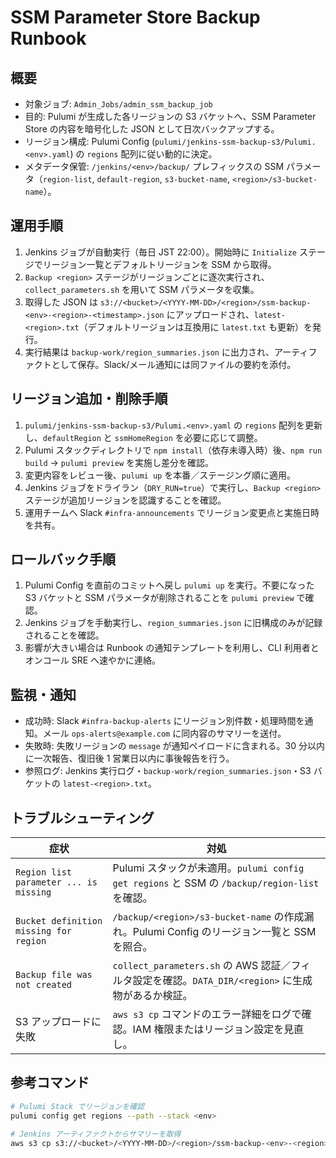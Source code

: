 # SSM Parameter Store Backup Runbook

## 概要
- 対象ジョブ: `Admin_Jobs/admin_ssm_backup_job`
- 目的: Pulumi が生成した各リージョンの S3 バケットへ、SSM Parameter Store の内容を暗号化した JSON として日次バックアップする。
- リージョン構成: Pulumi Config (`pulumi/jenkins-ssm-backup-s3/Pulumi.<env>.yaml`) の `regions` 配列に従い動的に決定。
- メタデータ保管: `/jenkins/<env>/backup/` プレフィックスの SSM パラメータ（`region-list`, `default-region`, `s3-bucket-name`, `<region>/s3-bucket-name`）。

## 運用手順
1. Jenkins ジョブが自動実行（毎日 JST 22:00）。開始時に `Initialize` ステージでリージョン一覧とデフォルトリージョンを SSM から取得。
2. `Backup <region>` ステージがリージョンごとに逐次実行され、`collect_parameters.sh` を用いて SSM パラメータを収集。
3. 取得した JSON は `s3://<bucket>/<YYYY-MM-DD>/<region>/ssm-backup-<env>-<region>-<timestamp>.json` にアップロードされ、`latest-<region>.txt`（デフォルトリージョンは互換用に `latest.txt` も更新）を発行。
4. 実行結果は `backup-work/region_summaries.json` に出力され、アーティファクトとして保存。Slack/メール通知には同ファイルの要約を添付。

## リージョン追加・削除手順
1. `pulumi/jenkins-ssm-backup-s3/Pulumi.<env>.yaml` の `regions` 配列を更新し、`defaultRegion` と `ssmHomeRegion` を必要に応じて調整。
2. Pulumi スタックディレクトリで `npm install`（依存未導入時）後、`npm run build` → `pulumi preview` を実施し差分を確認。
3. 変更内容をレビュー後、`pulumi up` を本番／ステージング順に適用。
4. Jenkins ジョブをドライラン（`DRY_RUN=true`）で実行し、`Backup <region>` ステージが追加リージョンを認識することを確認。
5. 運用チームへ Slack `#infra-announcements` でリージョン変更点と実施日時を共有。

## ロールバック手順
1. Pulumi Config を直前のコミットへ戻し `pulumi up` を実行。不要になった S3 バケットと SSM パラメータが削除されることを `pulumi preview` で確認。
2. Jenkins ジョブを手動実行し、`region_summaries.json` に旧構成のみが記録されることを確認。
3. 影響が大きい場合は Runbook の通知テンプレートを利用し、CLI 利用者とオンコール SRE へ速やかに連絡。

## 監視・通知
- 成功時: Slack `#infra-backup-alerts` にリージョン別件数・処理時間を通知。メール `ops-alerts@example.com` に同内容のサマリーを送付。
- 失敗時: 失敗リージョンの `message` が通知ペイロードに含まれる。30 分以内に一次報告、復旧後 1 営業日以内に事後報告を行う。
- 参照ログ: Jenkins 実行ログ・`backup-work/region_summaries.json`・S3 バケットの `latest-<region>.txt`。

## トラブルシューティング
| 症状 | 対処 |
| ---- | ---- |
| `Region list parameter ... is missing` | Pulumi スタックが未適用。`pulumi config get regions` と SSM の `/backup/region-list` を確認。 |
| `Bucket definition missing for region` | `/backup/<region>/s3-bucket-name` の作成漏れ。Pulumi Config のリージョン一覧と SSM を照合。 |
| `Backup file was not created` | `collect_parameters.sh` の AWS 認証／フィルタ設定を確認。`DATA_DIR/<region>` に生成物があるか検証。 |
| S3 アップロードに失敗 | `aws s3 cp` コマンドのエラー詳細をログで確認。IAM 権限またはリージョン設定を見直し。 |

## 参考コマンド
```bash
# Pulumi Stack でリージョンを確認
pulumi config get regions --path --stack <env>

# Jenkins アーティファクトからサマリーを取得
aws s3 cp s3://<bucket>/<YYYY-MM-DD>/<region>/ssm-backup-<env>-<region>-<timestamp>.json ./
```
